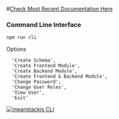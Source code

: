 #[Check Most Recent Documentation Here](https://github.com/greenpioneersolutions/meanstackjs/wiki)

### Command Line Interface


```bash
npm run cli
```
Options
```
  'Create Schema',
  'Create Frontend Module',
  'Create Backend Module',
  'Create Frontend & Backend Module',
  'Change Password',
  'Change User Roles',
  'View User',
  'Exit'
```

[![meanstackjs CLI](http://meanstackjs.com/images/CLI.png)](http://meanstackjs.com/)


